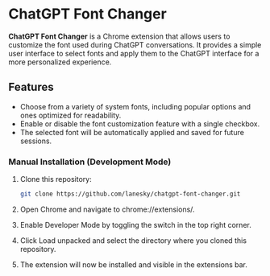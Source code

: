 # ChatGPT Font Changer

**ChatGPT Font Changer** is a Chrome extension that allows users to customize the font used during ChatGPT conversations. It provides a simple user interface to select fonts and apply them to the ChatGPT interface for a more personalized experience.

## Features

- Choose from a variety of system fonts, including popular options and ones optimized for readability.
- Enable or disable the font customization feature with a single checkbox.
- The selected font will be automatically applied and saved for future sessions.

### Manual Installation (Development Mode)
1. Clone this repository:

   ```bash
   git clone https://github.com/lanesky/chatgpt-font-changer.git
   ```

2. Open Chrome and navigate to chrome://extensions/.
3. Enable Developer Mode by toggling the switch in the top right corner.
4. Click Load unpacked and select the directory where you cloned this repository.
5. The extension will now be installed and visible in the extensions bar.